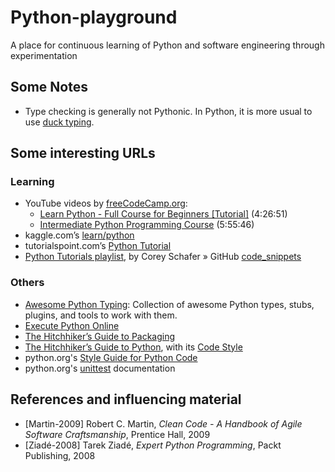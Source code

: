 # Python-playground

A place for continuous learning of Python and software engineering through experimentation

## Some Notes

- Type checking is generally not Pythonic. In Python, it is more usual to use [duck typing](https://en.m.wikipedia.org/wiki/Duck_typing).

## Some interesting URLs

### Learning

- YouTube videos by [freeCodeCamp.org](https://www.youtube.com/@freecodecamp):
  - [Learn Python - Full Course for Beginners [Tutorial]](https://www.youtube.com/watch?v=rfscVS0vtbw) (4:26:51)
  - [Intermediate Python Programming Course](https://www.youtube.com/watch?v=HGOBQPFzWKo) (5:55:46)
- kaggle.com’s [learn/python](https://www.kaggle.com/learn/python)
- tutorialspoint.com’s [Python Tutorial](https://www.tutorialspoint.com/python)
- [Python Tutorials playlist](https://www.youtube.com/playlist?list=PL-osiE80TeTt2d9bfVyTiXJA-UTHn6WwU), by Corey Schafer » GitHub [code_snippets](https://github.com/CoreyMSchafer/code_snippets)

### Others

- [Awesome Python Typing](https://github.com/typeddjango/awesome-python-typing): Collection of awesome Python types, stubs, plugins, and tools to work with them.
- [Execute Python Online](https://www.tutorialspoint.com/python3_terminal_online.php)
- [The Hitchhiker’s Guide to Packaging](https://the-hitchhikers-guide-to-packaging.readthedocs.io/en/latest/)
- [The Hitchhiker’s Guide to Python](https://docs.python-guide.org/), with its [Code Style](https://docs.python-guide.org/writing/style/)
- python.org's [Style Guide for Python Code](https://www.python.org/dev/peps/pep-0008/)
- python.org's [unittest](https://docs.python.org/3/library/unittest.html) documentation

## References and influencing material

- [Martin-2009] Robert C. Martin, _Clean Code - A Handbook of Agile Software Craftsmanship_, Prentice Hall, 2009
- [Ziadé-2008] Tarek Ziadé, _Expert Python Programming_, Packt Publishing, 2008
